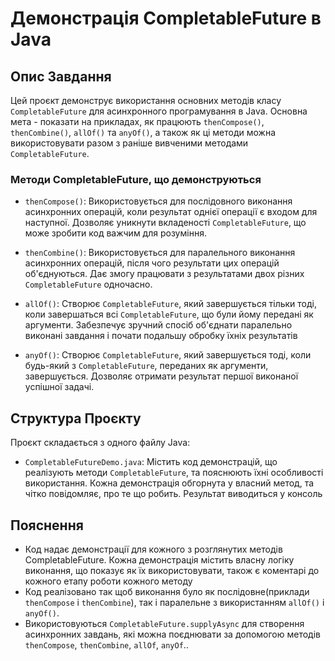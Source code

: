 # Демонстрація CompletableFuture в Java

## Опис Завдання

Цей проєкт демонструє використання основних методів класу `CompletableFuture` для асинхронного програмування в Java. Основна мета - показати на прикладах, як працюють `thenCompose()`, `thenCombine()`, `allOf()` та `anyOf()`, а також як ці методи можна використовувати разом з раніше вивченими методами `CompletableFuture`.

### Методи CompletableFuture, що демонструються

-   `thenCompose()`: Використовується для послідовного виконання асинхронних операцій, коли результат однієї операції є входом для наступної. Дозволяє уникнути вкладеності `CompletableFuture`, що може зробити код важчим для розуміння.

-   `thenCombine()`: Використовується для паралельного виконання асинхронних операцій, після чого результати цих операцій об'єднуються. Дає змогу працювати з результатами двох різних  `CompletableFuture` одночасно.

-   `allOf()`: Створює `CompletableFuture`, який завершується тільки тоді, коли завершаться всі `CompletableFuture`, що були йому передані як аргументи. Забезпечує  зручний спосіб об'єднати паралельно виконані завдання і почати подальшу обробку їхніх результатів

-   `anyOf()`: Створює `CompletableFuture`, який завершується тоді, коли будь-який з `CompletableFuture`, переданих як аргументи, завершується. Дозволяє отримати результат першої виконаної успішної  задачі.

## Структура Проєкту

Проєкт складається з одного файлу Java:
- `CompletableFutureDemo.java`:  Містить код демонстрацій, що реалізують методи `CompletableFuture`, та пояснюють їхні особливості використання. Кожна демонстрація обгорнута у власний метод, та чітко повідомляє, про те що робить.
 Результат виводиться у консоль

## Пояснення

-   Код надає демонстрації для кожного з розглянутих методів CompletableFuture. Кожна демонстрація містить власну логіку виконання, що показує як їх використовувати, також є коментарі до кожного етапу роботи кожного методу
- Код реалізовано так щоб виконання було як послідовне(приклади `thenCompose` i `thenCombine`), так і паралельне з використанням  `allOf()` i  `anyOf()`.
-   Використовуються `CompletableFuture.supplyAsync` для створення  асинхронних завдань, які можна поєднювати за допомогою методів  `thenCompose`,  `thenCombine`, `allOf`, `anyOf`..
